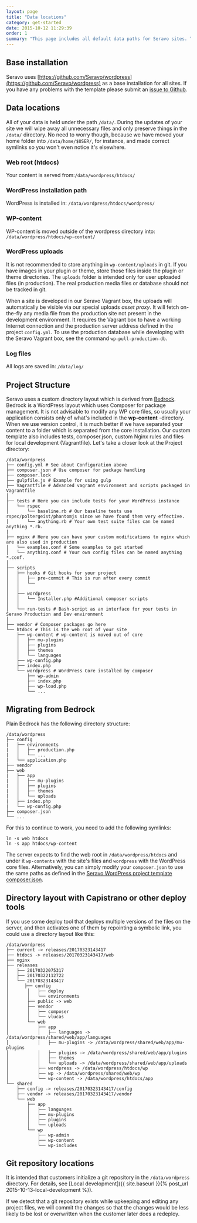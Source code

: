 ```yaml
---
layout: page
title: "Data locations"
category: get-started
date: 2015-10-12 11:29:39
order: 1
summary: "This page includes all default data paths for Seravo sites. This includes paths to log files and htdocs."
---
```


## Base installation

Seravo uses [https://github.com/Seravo/wordpress](https://github.com/Seravo/wordpress) as a base installation for all sites. If you have any problems with the template please submit an [issue to Github](https://github.com/Seravo/wordpress/issues).

## Data locations

All of your data is held under the path ```/data/```. During the updates of your site we will wipe away all unnecessary files and only preserve things in the ```/data/``` directory. No need to worry though, because we have moved your home folder into ```/data/home/$USER/```, for instance, and made correct symlinks so you won't even notice it's elsewhere.

### Web root (htdocs)
Your content is served from:```/data/wordpress/htdocs/```

### WordPress installation path

WordPress is installed in: ```/data/wordpress/htdocs/wordpress/```

### WP-content

WP-content is moved outside of the wordpress directory into: ```/data/wordpress/htdocs/wp-content/```

### WordPress uploads

It is not recommended to store anything in `wp-content/uploads` in git. If you have images in your plugin or theme, store those files inside the plugin or theme directories. The `uploads` folder is intended only for user uploaded files (in production). The real production media files or database should not be tracked in git.

When a site is developed in our Seravo Vagrant box, the uploads will automatically be visible via our special uploads *asset proxy*. It will fetch on-the-fly any media file from the production site not present in the development environment. It requires the Vagrant box to have a working Internet connection and the production server address defined in the project `config.yml`. To use the production database while developing with the Seravo Vagrant box, see the command `wp-pull-production-db`.

### Log files

All logs are saved in: ```/data/log/```

## Project Structure

Seravo uses a custom directory layout which is derived from [Bedrock](https://github.com/roots/bedrock). Bedrock is a WordPress layout which uses Composer for package management. It is not advisable to modify any WP core files, so usually your application consists only of what's included in the **wp-content** -directory. When we use version control, it is much better if we have separated your content to a folder which is separated from the core installation. Our custom template also includes tests, composer.json, custom Nginx rules and files for local development (Vagrantfile). Let's take a closer look at the Project directory:

```
/data/wordpress
├── config.yml # See about Configuration above
├── composer.json # Use composer for package handling
├── composer.lock
├── gulpfile.js # Example for using gulp
├── Vagrantfile # Advanced vagrant environment and scripts packaged in Vagrantfile
│
├── tests # Here you can include tests for your WordPress instance
│   └── rspec
│       └── baseline.rb # Our baseline tests use rspec/poltergeist/phantomjs since we have found them very effective.
│       └── anything.rb # Your own test suite files can be named anything *.rb.
|
├── nginx # Here you can have your custom modifications to nginx which are also used in production
│   └── examples.conf # Some examples to get started
│   └── anything.conf # Your own config files can be named anything *.conf.
│
├── scripts
│   ├── hooks # Git hooks for your project
│   │   ├── pre-commit # This is run after every commit
│   │   └──
│   │
│   ├── wordpress
│   │   └── Installer.php #Additional composer scripts
│   │
│   └── run-tests # Bash-script as an interface for your tests in Seravo Production and Dev environment
│
├── vendor # Composer packages go here
└── htdocs # This is the web root of your site
    ├── wp-content # wp-content is moved out of core
    │   ├── mu-plugins
    │   ├── plugins
    │   ├── themes
    │   └── languages
    ├── wp-config.php
    ├── index.php
    └── wordpress # WordPress Core installed by composer
        ├── wp-admin
        ├── index.php
        ├── wp-load.php
        └── ...
```

## Migrating from Bedrock

Plain Bedrock has the following directory structure:

```
/data/wordpress
├── config
|   ├── environments
|   │   ├── production.php
|   │   └── ...
|   └── application.php
├── vendor
├── web
|   ├── app
|   │   ├── mu-plugins
|   │   ├── plugins
|   │   ├── themes
|   │   └── uploads
|   ├── index.php
|   └── wp-config.php
├── composer.json
└── ...
```

For this to continue to work, you need to add the following symlinks:

```
ln -s web htdocs
ln -s app htdocs/wp-content
```

The server expects to find the web root in `/data/wordpress/htdocs` and under it `wp-contents` with the site's files and `wordpress` with the WordPress core files. Alternatively, you can simply modify your `composer.json` to use the same paths as defined in the [Seravo WordPress project template composer.json](https://github.com/Seravo/wordpress/blob/master/composer.json).

## Directory layout with Capistrano or other deploy tools

If you use some deploy tool that deploys multiple versions of the files on the server, and then activates one of them by repointing a symbolic link, you could use a directory layout like this:

```
/data/wordpress
├── current -> releases/20170323143417
├── htdocs -> releases/20170323143417/web
├── nginx
├── releases
│   ├── 20170322075317
│   ├── 20170322112722
│   └── 20170323143417
│      ├── config
│       │   ├── deploy
│       │   └── environments
│       ├── public -> web
│       ├── vendor
│       │   ├── composer
│       │   └── vlucas
│       └── web
│           ├── app
│           │   ├── languages -> /data/wordpress/shared/web/app/languages
│           │   ├── mu-plugins -> /data/wordpress/shared/web/app/mu-plugins
│           │   ├── plugins -> /data/wordpress/shared/web/app/plugins
│           │   ├── themes
│           │   └── uploads -> /data/wordpress/shared/web/app/uploads
│           ├── wordpress -> /data/wordpress/htdocs/wp
│           ├── wp -> /data/wordpress/shared/web/wp
│           └── wp-content -> /data/wordpress/htdocs/app
└── shared
    ├── config -> releases/20170323143417/config
    ├── vendor -> releases/20170323143417/vendor
    └── web
        ├── app
        │   ├── languages
        │   ├── mu-plugins
        │   ├── plugins
        │   └── uploads
        └── wp
            ├── wp-admin
            ├── wp-content
            └── wp-includes
```

## Git repository locations

It is intended that customers initialize a git repository in the `/data/wordpress` directory. For details, see [Local development]({{ site.baseurl }}{% post_url 2015-10-13-local-development %}).

If we detect that a git repository exists while upkeeping and editing any project files, we will commit the changes so that the changes would be less likely to be lost or overwritten when the customer later does a redeploy.
